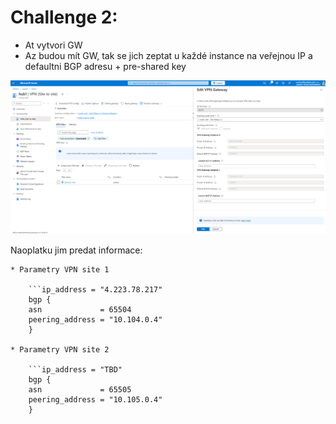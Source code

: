 # Challenge 2: 

*   At vytvori GW
*   Az budou mít GW, tak se jich zeptat u každé instance na veřejnou IP a defaultni BGP adresu + pre-shared key

![vpngwdialog](../images/vpngw.png)

Naoplatku jim predat informace:



    * Parametry VPN site 1

        ```ip_address = "4.223.78.217"
        bgp {
        asn             = 65504
        peering_address = "10.104.0.4"
        }

    * Parametry VPN site 2

        ```ip_address = "TBD"
        bgp {
        asn             = 65505
        peering_address = "10.105.0.4"
        }


